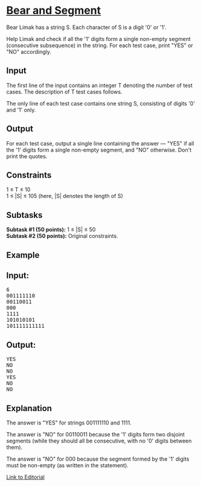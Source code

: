 # [Bear and Segment](https://www.codechef.com/LTIME47/problems/SEGM01)

Bear Limak has a string S. Each character of S is a digit '0' or '1'.</br>

Help Limak and check if all the '1' digits form a single non-empty segment (consecutive subsequence) in the string. For each test case, print "YES" or "NO" accordingly.</br>

## Input
The first line of the input contains an integer T denoting the number of test cases. The description of T test cases follows.</br>

The only line of each test case contains one string S, consisting of digits '0' and '1' only.</br>

## Output
For each test case, output a single line containing the answer — "YES" if all the '1' digits form a single non-empty segment, and "NO" otherwise. Don't print the quotes.</br>

## Constraints
1 ≤ T ≤ 10</br>
1 ≤ |S| ≤ 105 (here, |S| denotes the length of S)</br>

## Subtasks
**Subtask #1 (50 points):** 1 ≤ |S| ≤ 50</br>
**Subtask #2 (50 points):** Original constraints.</br>

## Example
## Input:
<pre>
6
001111110
00110011
000
1111
101010101
101111111111
</pre>

## Output:
<pre>
YES
NO
NO
YES
NO
NO
</pre>

## Explanation
The answer is "YES" for strings 001111110 and 1111.</br>

The answer is "NO" for 00110011 because the '1' digits form two disjoint segments (while they should all be consecutive, with no '0' digits between them).</br>

The answer is "NO" for 000 because the segment formed by the '1' digits must be non-empty (as written in the statement).</br>

[Link to Editorial](https://discuss.codechef.com/problems/SEGM01)
